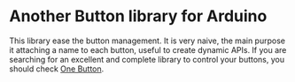 # Another Button library for Arduino
This library ease the button management. It is very naive, the main purpose it attaching a name to each button, useful to create dynamic APIs. If you are searching for an excellent and complete library to control your buttons, you should check [One Button](https://github.com/mathertel/OneButton). 